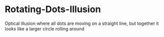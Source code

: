 # Rotating-Dots-Illusion
Optical illusion where all dots are moving on a straight line, but together it looks like a larger circle rolling around
